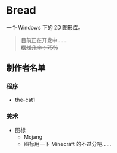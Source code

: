 # Bread
一个 Windows 下的 2D 图形库。
> 目前正在开发中……<br>
> ~~摆烂几率：75%~~

## 制作者名单
### 程序
- the-cat1

### 美术
  - 图标
    - Mojang
    - 图标用一下 Minecraft 的不过分吧……
